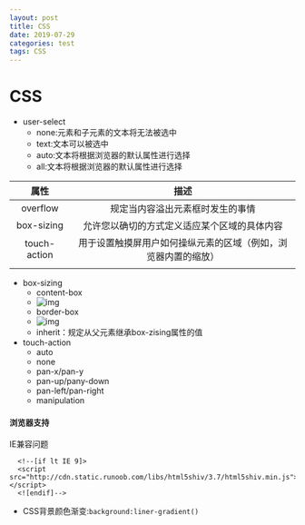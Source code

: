 ```yaml
---
layout: post
title: CSS
date: 2019-07-29
categories: test
tags: CSS
---
```


# CSS

- user-select
  - none:元素和子元素的文本将无法被选中
  - text:文本可以被选中
  - auto:文本将根据浏览器的默认属性进行选择
  - all:文本将根据浏览器的默认属性进行选择

|     属性     |                             描述                             |
| :----------: | :----------------------------------------------------------: |
|   overflow   |               规定当内容溢出元素框时发生的事情               |
|  box-sizing  |         允许您以确切的方式定义适应某个区域的具体内容         |
| touch-action | 用于设置触摸屏用户如何操纵元素的区域（例如，浏览器内置的缩放） |
|              |                                                              |

- box-sizing
  - content-box
  - ![img](https://timgsa.baidu.com/timg?image&quality=80&size=b9999_10000&sec=1564466411617&di=0492cb4ba9c6f22a3d1d0b523a786806&imgtype=jpg&src=http%3A%2F%2Fimg3.imgtn.bdimg.com%2Fit%2Fu%3D3901347258%2C2661727923%26fm%3D214%26gp%3D0.jpg)
  - border-box
  - ![img](https://ss1.bdstatic.com/70cFuXSh_Q1YnxGkpoWK1HF6hhy/it/u=4208792939,3065264734&fm=26&gp=0.jpg)
  - inherit：规定从父元素继承box-zising属性的值
- touch-action
  - auto
  - none
  - pan-x/pan-y
  - pan-up/pany-down
  - pan-left/pan-right
  - manipulation

#### 浏览器支持

IE兼容问题

```
  <!--[if lt IE 9]>
  <script src="http://cdn.static.runoob.com/libs/html5shiv/3.7/html5shiv.min.js"></script>
  <![endif]-->
```

- CSS背景颜色渐变:`background:liner-gradient()`